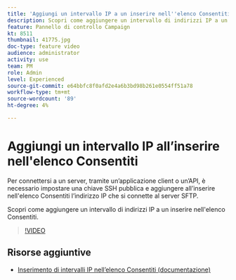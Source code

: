 ```yaml
---
title: 'Aggiungi un intervallo IP a un inserire nell''elenco Consentiti '
description: Scopri come aggiungere un intervallo di indirizzi IP a un inserire nell'elenco Consentiti.
feature: Pannello di controllo Campaign
kt: 8511
thumbnail: 41775.jpg
doc-type: feature video
audience: administrator
activity: use
team: PM
role: Admin
level: Experienced
source-git-commit: e64bbfc8f0afd2e4a6b3bd98b261e0554ff51a78
workflow-type: tm+mt
source-wordcount: '89'
ht-degree: 4%

---
```


# Aggiungi un intervallo IP all’inserire nell&#39;elenco Consentiti

Per connettersi a un server, tramite un’applicazione client o un’API, è necessario impostare una chiave SSH pubblica e aggiungere all’inserire nell&#39;elenco Consentiti l’indirizzo IP che si connette al server SFTP.

Scopri come aggiungere un intervallo di indirizzi IP a un inserire nell&#39;elenco Consentiti.

>[!VIDEO](https://video.tv.adobe.com/v/41775?quality=12)

## Risorse aggiuntive

* [Inserimento di intervalli IP nell’elenco Consentiti (documentazione)](https://experienceleague.adobe.com/docs/control-panel/using/sftp-management/ip-range-allow-listing.html)

